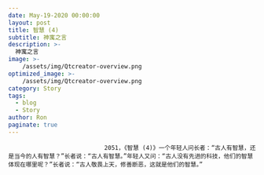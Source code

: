 ```yaml
---
date: May-19-2020 00:00:00
layout: post
title: 智慧 (4)
subtitle: 神寓之言
description: >-
  神寓之言
image: >-
    /assets/img/Qtcreator-overview.png
optimized_image: >-
    /assets/img/Qtcreator-overview.png
category: Story
tags:
  - blog
  - Story
author: Ron
paginate: true
---
```


							　　2051，《智慧 (4)》一个年轻人问长者：“古人有智慧，还是当今的人有智慧？”长者说：“古人有智慧。”年轻人又问：“古人没有先进的科技，他们的智慧体现在哪里呢？”长者说：“古人敬畏上天，修善断恶，这就是他们的智慧。”
							
							
						